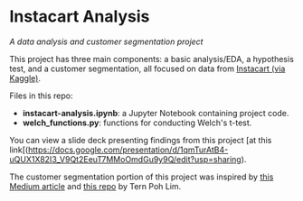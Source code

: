 # Instacart Analysis
_A data analysis and customer segmentation project_

This project has three main components: a basic analysis/EDA, a hypothesis test, and a customer segmentation, all focused on data from [Instacart (via Kaggle)](https://www.kaggle.com/c/instacart-market-basket-analysis/overview).  

Files in this repo:
* **instacart-analysis.ipynb**: a Jupyter Notebook containing project code.
* **welch_functions.py**: functions for conducting Welch's t-test.

You can view a slide deck presenting findings from this project [at this link[(https://docs.google.com/presentation/d/1qmTurAtB4-uQUX1X82I3_V9Qt2EeuT7MMoOmdGu9y9Q/edit?usp=sharing).

The customer segmentation portion of this project was inspired by [this Medium article](https://towardsdatascience.com/the-most-important-data-science-tool-for-market-and-customer-segmentation-c9709ca0b64a) and [this repo](https://github.com/optiflow/rfm-customer-segmentation) by Tern Poh Lim.
